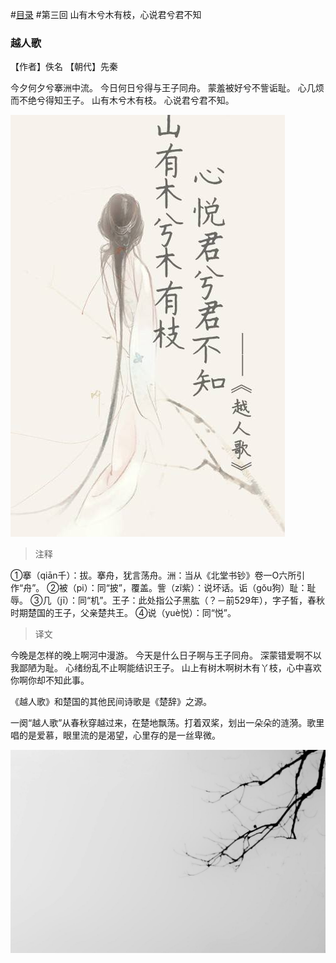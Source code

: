 #[目录](https://github.com/YouthSpace1912/Poem_Spring/blob/master/README.md)
#第三回 山有木兮木有枝，心说君兮君不知

### 越人歌

【作者】佚名 【朝代】先秦

今夕何夕兮搴洲中流。
今日何日兮得与王子同舟。
蒙羞被好兮不訾诟耻。
心几烦而不绝兮得知王子。
山有木兮木有枝。
心说君兮君不知。

<img src="https://github.com/YouthSpace1912/Poem_Spring/blob/master/images/%E5%BF%83%E6%82%A6%E5%90%9B%E5%85%AE%E5%90%9B%E4%B8%8D%E7%9F%A5.jpeg">

>注释

①搴（qiān千）：拔。搴舟，犹言荡舟。洲：当从《北堂书钞》卷一O六所引作“舟”。
②被（pi）：同“披”，覆盖。訾（zǐ紫）：说坏话。诟（gǒu狗）耻：耻辱。
③几（jī）：同“机”。王子：此处指公子黑肱（？－前529年），字子皙，春秋时期楚国的王子，父亲楚共王。
④说（yuè悦）：同“悦”。 


> 译文

今晚是怎样的晚上啊河中漫游。
今天是什么日子啊与王子同舟。
深蒙错爱啊不以我鄙陋为耻。
心绪纷乱不止啊能结识王子。
山上有树木啊树木有丫枝，心中喜欢你啊你却不知此事。

《越人歌》和楚国的其他民间诗歌是《楚辞》之源。

 一阕“越人歌”从春秋穿越过来，在楚地飘荡。打着双桨，划出一朵朵的涟漪。歌里唱的是爱慕，眼里流的是渴望，心里存的是一丝卑微。


<img src="https://github.com/YouthSpace1912/Poem_Spring/blob/master/images/%E5%B1%B1%E6%9C%89%E6%9C%A8%E5%85%AE%E6%9C%A8%E6%9C%89%E6%9E%9D.jpeg">